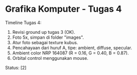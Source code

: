 # Grafika Komputer - Tugas 4
Timeline Tugas 4:
1. Revisi ground up tugas 3 (OK).
2. Foto 5x, simpan di folder "images".
3. Atur foto sebagai texture kubus.
4. Pencahayaan dari huruf A, tipe: ambient, diffuse, specular.
5. Ambient color NRP 164087 (R = 0.16, G = 0.40, B = 0.87).
6. Orbital control menggunakan mouse.
 
Status: [2]
